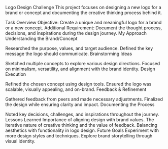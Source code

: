Logo Design Challenge
This project focuses on designing a new logo for a brand or concept and documenting the creative thinking process behind it.

Task Overview
Objective: Create a unique and meaningful logo for a brand or a new concept.
Additional Requirement: Document the thought process, decisions, and inspirations during the design journey.
My Approach
Understanding the Brand/Concept

Researched the purpose, values, and target audience.
Defined the key message the logo should communicate.
Brainstorming Ideas

Sketched multiple concepts to explore various design directions.
Focused on minimalism, versatility, and alignment with the brand identity.
Design Execution

Refined the chosen concept using design tools.
Ensured the logo was scalable, visually appealing, and on-brand.
Feedback & Refinement

Gathered feedback from peers and made necessary adjustments.
Finalized the design while ensuring clarity and impact.
Documenting the Process

Noted key decisions, challenges, and inspirations throughout the journey.
Lessons Learned
Importance of aligning design with brand values.
The iterative nature of creative thinking and the value of feedback.
Balancing aesthetics with functionality in logo design.
Future Goals
Experiment with more design styles and techniques.
Explore brand storytelling through visual identity.
